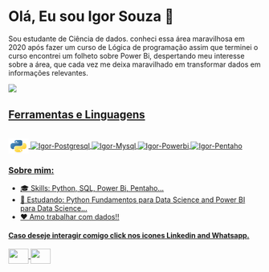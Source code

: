 # Olá, Eu sou Igor Souza 👋

Sou estudante de Ciência de dados. conheci essa área maravilhosa em 2020 após fazer um curso de Lógica de programação assim que terminei o curso encontrei um folheto sobre Power Bi, despertando meu interesse sobre a área, que cada vez me deixa maravilhado em transformar dados em informações relevantes.

</div>
  <a href="https://github.com/IgorSouzaDev">
  <img height="180em" src="https://github-readme-stats.vercel.app/api?username=IgorSouzaDev&show_icons=true&theme=dracula&include_all_commits=true&count_private=true"/>

## Ferramentas e Linguagens
<div style="display: inline_block"><br>
  <img align="center" alt="Igor-Python" height="30" width="40" src="https://raw.githubusercontent.com/devicons/devicon/master/icons/python/python-original.svg">
  <img align="center" alt="Igor-Postgresql" height="30" width="40" src="https://cdn.jsdelivr.net/gh/devicons/devicon/icons/postgresql/postgresql-original.svg">
  <img align="center" alt="Igor-Mysql" height="30" width="40" src=https://cdn.jsdelivr.net/gh/devicons/devicon/icons/mysql/mysql-original-wordmark.svg>
  <img align="center" alt="Igor-Powerbi" height="30" width="40" src="https://upload.wikimedia.org/wikipedia/commons/thumb/c/cf/New_Power_BI_Logo.svg/630px-New_Power_BI_Logo.svg.png">
  <img align="center" alt="Igor-Pentaho" height="30" width="40" src="https://encrypted-tbn0.gstatic.com/images?q=tbn:ANd9GcRXDWkWd4ifNWa01qYuhD-5w_QFNYtKMw3eC71lSLMTYlzLTs5qnJrMxtdn0a5Vi4yv1jcfpUY2xyk&usqp=CAU">

 
 ### Sobre mim:
- 🎓 Skills:  Python, SQL, Power Bi, Pentaho...
- 📖 Estudando: Python Fundamentos para Data Science and Power BI para Data Science...
- ❤️ Amo trabalhar com dados!!
</div>

#### **Caso deseje interagir comigo click nos icones Linkedin and Whatsapp.**
  </a>
 <a href="https://api.whatsapp.com/send?phone=553193541884&text=Ol%C3%A1%2C%20eu%20vim%20do%20seu%20GitHub" target="_blank">
 <img align="center" src="https://image.flaticon.com/icons/png/128/134/134937.png" height="30" width="40">
  </a> 
  <a href="https://www.linkedin.com/in/igordesouzapaulino" target="_blank">
 <img align="center" src="https://image.flaticon.com/icons/png/128/145/145807.png" height="30" width="40">
